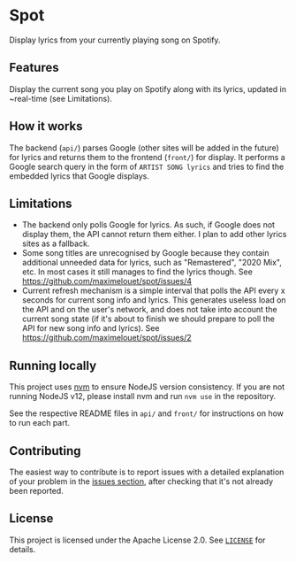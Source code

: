 # Spot

Display lyrics from your currently playing song on Spotify.

## Features

Display the current song you play on Spotify along with its lyrics, updated in
~real-time (see Limitations).

## How it works

The backend (`api/`) parses Google (other sites will be added in the future) for
lyrics and returns them to the frontend (`front/`) for display. It performs a
Google search query in the form of `ARTIST SONG lyrics` and tries to find the
embedded lyrics that Google displays.

## Limitations

- The backend only polls Google for lyrics. As such, if Google does not display
  them, the API cannot return them either. I plan to add other lyrics sites as a
  fallback.
- Some song titles are unrecognised by Google because they contain additional
  unneeded data for lyrics, such as "Remastered", "2020 Mix", etc. In most cases
  it still manages to find the lyrics though. See
  https://github.com/maximelouet/spot/issues/4
- Current refresh mechanism is a simple interval that polls the API every x
  seconds for current song info and lyrics. This generates useless load on the
  API and on the user's network, and does not take into account the current song
  state (if it's about to finish we should prepare to poll the API for new song
  info and lyrics). See https://github.com/maximelouet/spot/issues/2

## Running locally

This project uses [nvm](https://github.com/nvm-sh/nvm) to ensure NodeJS version
consistency. If you are not running NodeJS v12, please install nvm and run `nvm
use` in the repository.

See the respective README files in `api/` and `front/` for instructions on how
to run each part.

## Contributing

The easiest way to contribute is to report issues with a detailed explanation of
your problem in the [issues
section](https://github.com/maximelouet/spot/issues), after checking that it's
not already been reported.

## License

This project is licensed under the Apache License 2.0. See
[`LICENSE`](https://github.com/maximelouet/spot/blob/master/LICENSE) for
details.
